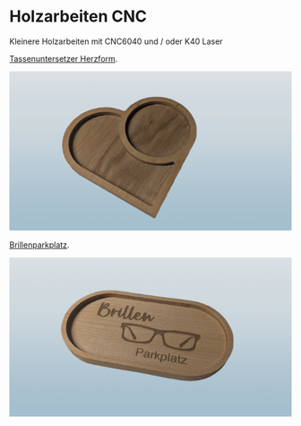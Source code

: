 # Holzarbeiten CNC
 Kleinere Holzarbeiten mit CNC6040 und / oder K40 Laser

 [Tassenuntersetzer Herzform](/Tassenuntersetzer_Herzform/).
 
 ![Tassenuntersetzer Herzform](/Tassenuntersetzer_Herzform/Tassenuntersetzer_Herzform.png)
 

 [Brillenparkplatz](/Brillenparkplatz/).
 
 ![Brillenparkplatz](/Brillenparkplatz/Brillenparkplatz.png)
